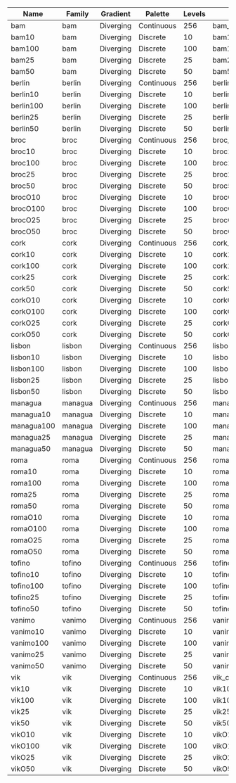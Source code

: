 
|Name        |Family      |Gradient            |Palette       |Levels |Colorbar                 |
|------------|------------|--------------------|--------------|-------|-------------------------|
|bam         |bam         |Diverging           |Continuous    | 256   |bam_colorbar.ppm         |
|bam10       |bam         |Diverging           |Discrete      |  10   |bam10_colorbar.ppm       |
|bam100      |bam         |Diverging           |Discrete      | 100   |bam100_colorbar.ppm      |
|bam25       |bam         |Diverging           |Discrete      |  25   |bam25_colorbar.ppm       |
|bam50       |bam         |Diverging           |Discrete      |  50   |bam50_colorbar.ppm       |
|berlin      |berlin      |Diverging           |Continuous    | 256   |berlin_colorbar.ppm      |
|berlin10    |berlin      |Diverging           |Discrete      |  10   |berlin10_colorbar.ppm    |
|berlin100   |berlin      |Diverging           |Discrete      | 100   |berlin100_colorbar.ppm   |
|berlin25    |berlin      |Diverging           |Discrete      |  25   |berlin25_colorbar.ppm    |
|berlin50    |berlin      |Diverging           |Discrete      |  50   |berlin50_colorbar.ppm    |
|broc        |broc        |Diverging           |Continuous    | 256   |broc_colorbar.ppm        |
|broc10      |broc        |Diverging           |Discrete      |  10   |broc10_colorbar.ppm      |
|broc100     |broc        |Diverging           |Discrete      | 100   |broc100_colorbar.ppm     |
|broc25      |broc        |Diverging           |Discrete      |  25   |broc25_colorbar.ppm      |
|broc50      |broc        |Diverging           |Discrete      |  50   |broc50_colorbar.ppm      |
|brocO10     |broc        |Diverging           |Discrete      |  10   |brocO10_colorbar.ppm     |
|brocO100    |broc        |Diverging           |Discrete      | 100   |brocO100_colorbar.ppm    |
|brocO25     |broc        |Diverging           |Discrete      |  25   |brocO25_colorbar.ppm     |
|brocO50     |broc        |Diverging           |Discrete      |  50   |brocO50_colorbar.ppm     |
|cork        |cork        |Diverging           |Continuous    | 256   |cork_colorbar.ppm        |
|cork10      |cork        |Diverging           |Discrete      |  10   |cork10_colorbar.ppm      |
|cork100     |cork        |Diverging           |Discrete      | 100   |cork100_colorbar.ppm     |
|cork25      |cork        |Diverging           |Discrete      |  25   |cork25_colorbar.ppm      |
|cork50      |cork        |Diverging           |Discrete      |  50   |cork50_colorbar.ppm      |
|corkO10     |cork        |Diverging           |Discrete      |  10   |corkO10_colorbar.ppm     |
|corkO100    |cork        |Diverging           |Discrete      | 100   |corkO100_colorbar.ppm    |
|corkO25     |cork        |Diverging           |Discrete      |  25   |corkO25_colorbar.ppm     |
|corkO50     |cork        |Diverging           |Discrete      |  50   |corkO50_colorbar.ppm     |
|lisbon      |lisbon      |Diverging           |Continuous    | 256   |lisbon_colorbar.ppm      |
|lisbon10    |lisbon      |Diverging           |Discrete      |  10   |lisbon10_colorbar.ppm    |
|lisbon100   |lisbon      |Diverging           |Discrete      | 100   |lisbon100_colorbar.ppm   |
|lisbon25    |lisbon      |Diverging           |Discrete      |  25   |lisbon25_colorbar.ppm    |
|lisbon50    |lisbon      |Diverging           |Discrete      |  50   |lisbon50_colorbar.ppm    |
|managua     |managua     |Diverging           |Continuous    | 256   |managua_colorbar.ppm     |
|managua10   |managua     |Diverging           |Discrete      |  10   |managua10_colorbar.ppm   |
|managua100  |managua     |Diverging           |Discrete      | 100   |managua100_colorbar.ppm  |
|managua25   |managua     |Diverging           |Discrete      |  25   |managua25_colorbar.ppm   |
|managua50   |managua     |Diverging           |Discrete      |  50   |managua50_colorbar.ppm   |
|roma        |roma        |Diverging           |Continuous    | 256   |roma_colorbar.ppm        |
|roma10      |roma        |Diverging           |Discrete      |  10   |roma10_colorbar.ppm      |
|roma100     |roma        |Diverging           |Discrete      | 100   |roma100_colorbar.ppm     |
|roma25      |roma        |Diverging           |Discrete      |  25   |roma25_colorbar.ppm      |
|roma50      |roma        |Diverging           |Discrete      |  50   |roma50_colorbar.ppm      |
|romaO10     |roma        |Diverging           |Discrete      |  10   |romaO10_colorbar.ppm     |
|romaO100    |roma        |Diverging           |Discrete      | 100   |romaO100_colorbar.ppm    |
|romaO25     |roma        |Diverging           |Discrete      |  25   |romaO25_colorbar.ppm     |
|romaO50     |roma        |Diverging           |Discrete      |  50   |romaO50_colorbar.ppm     |
|tofino      |tofino      |Diverging           |Continuous    | 256   |tofino_colorbar.ppm      |
|tofino10    |tofino      |Diverging           |Discrete      |  10   |tofino10_colorbar.ppm    |
|tofino100   |tofino      |Diverging           |Discrete      | 100   |tofino100_colorbar.ppm   |
|tofino25    |tofino      |Diverging           |Discrete      |  25   |tofino25_colorbar.ppm    |
|tofino50    |tofino      |Diverging           |Discrete      |  50   |tofino50_colorbar.ppm    |
|vanimo      |vanimo      |Diverging           |Continuous    | 256   |vanimo_colorbar.ppm      |
|vanimo10    |vanimo      |Diverging           |Discrete      |  10   |vanimo10_colorbar.ppm    |
|vanimo100   |vanimo      |Diverging           |Discrete      | 100   |vanimo100_colorbar.ppm   |
|vanimo25    |vanimo      |Diverging           |Discrete      |  25   |vanimo25_colorbar.ppm    |
|vanimo50    |vanimo      |Diverging           |Discrete      |  50   |vanimo50_colorbar.ppm    |
|vik         |vik         |Diverging           |Continuous    | 256   |vik_colorbar.ppm         |
|vik10       |vik         |Diverging           |Discrete      |  10   |vik10_colorbar.ppm       |
|vik100      |vik         |Diverging           |Discrete      | 100   |vik100_colorbar.ppm      |
|vik25       |vik         |Diverging           |Discrete      |  25   |vik25_colorbar.ppm       |
|vik50       |vik         |Diverging           |Discrete      |  50   |vik50_colorbar.ppm       |
|vikO10      |vik         |Diverging           |Discrete      |  10   |vikO10_colorbar.ppm      |
|vikO100     |vik         |Diverging           |Discrete      | 100   |vikO100_colorbar.ppm     |
|vikO25      |vik         |Diverging           |Discrete      |  25   |vikO25_colorbar.ppm      |
|vikO50      |vik         |Diverging           |Discrete      |  50   |vikO50_colorbar.ppm      |

